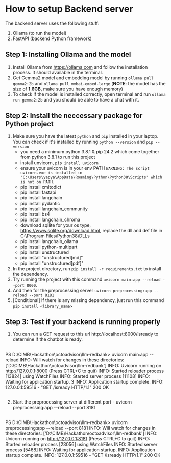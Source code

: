 # How to setup Backend server

The backend server uses the following stuff:

1. Ollama (to run the model)
2. FastAPI (backend Python framework)

## Step 1: Installing Ollama and the model

1. Install Ollama from https://ollama.com and follow the installation process. It should available in the terminal.
2. Get Gemma2 model and embedding model by running `ollama pull gemma2:2b` and `ollama pull mxbai-embed-large` (**NOTE**: the model has the size of **1.6GB**, make sure you have enough memory)
3. To check if the model is installed correctly, open terminal and run `ollama run gemma2:2b` and you should be able to have a chat with it.

## Step 2: Install the neccessary package for Python project

1. Make sure you have the latest `python` and `pip` installed in your laptop. You can check if it's installed by running `python --version` and `pip --version`
   - you need a minimum python 3.8.1 & pip 24.2 which come together from python 3.8.1 to run this project
   - install unvicorn, `pip install uvicorn`
   - ensure your uvicorn is in your env PATH
     `WARNING: The script uvicorn.exe is installed in 'C:\Users\yapya\AppData\Roaming\Python\Python38\Scripts' which is not on PATH.`
   - pip install xmltodict
   - pip install fastapi
   - pip install langchain
   - pip install pydantic
   - pip install langchain_community
   - pip install bs4
   - pip install langchain_chroma
   - download sqllite for your os type, https://www.sqlite.org/download.html, replace the dll and def file in C:\Program Files\Python38\DLLs
   - pip install langchain_ollama
   - pip install python-multipart
   - pip install unstructured
   - pip install "unstructured[md]"
   - pip install "unstructured[pdf]"
2. In the project directory, run `pip install -r requirements.txt` to install the dependency.
3. Try running the project with this command `uvicorn main:app --reload --port 8000`.
4. And then for the preprocessing server `uvicorn preprocessing:app --reload --port 8181`
5. [Conditional] If there is any missing dependency, just run this command `pip install <library_name>`

## Step 3: Test if your backend is running properly

1. You can run a GET request to this url http://localhost:8000/isready to determine if the chatbot is ready.

##

PS D:\CIMB\Hackathon\octoadvisor\llm-redbank> uvicorn main:app --reload
INFO: Will watch for changes in these directories: ['D:\\CIMB\\Hackathon\\octoadvisor\\llm-redbank']
INFO: Uvicorn running on http://127.0.0.1:8000 (Press CTRL+C to quit)
INFO: Started reloader process [13824] using WatchFiles
INFO: Started server process [11108]
INFO: Waiting for application startup.
3
INFO: Application startup complete.
INFO: 127.0.0.1:59516 - "GET /isready HTTP/1.1" 200 OK

##

2. Start the preprocessing server at different port - uvicorn preprocessing:app --reload --port 8181

##

PS D:\CIMB\Hackathon\octoadvisor\llm-redbank> uvicorn preprocessing:app --reload --port 8181
INFO: Will watch for changes in these directories: ['D:\\CIMB\\Hackathon\\octoadvisor\\llm-redbank']
INFO: Uvicorn running on http://127.0.0.1:8181 (Press CTRL+C to quit)
INFO: Started reloader process [23056] using WatchFiles
INFO: Started server process [5468]
INFO: Waiting for application startup.
INFO: Application startup complete.
INFO: 127.0.0.1:59516 - "GET /isready HTTP/1.1" 200 OK

##
